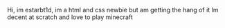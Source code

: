 Hi, im estarbt1d, im a html and css newbie but am getting the hang of it
Im decent at scratch and love to play minecraft
<!---
EstarBT1D/EstarBT1D is a ✨ special ✨ repository because its `README.md` (this file) appears on your GitHub profile.
You can click the Preview link to take a look at your changes.
--->
